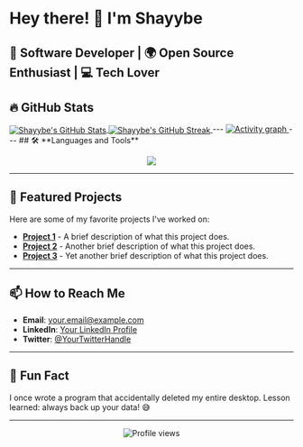# Hey there! 👋 I'm Shayybe

🚀 **Software Developer** | 🌍 **Open Source Enthusiast** | 💻 **Tech Lover**
---
## 🔥 **GitHub Stats**
<a href="https://github.com/shayybe">
  <img align="center" src="https://github-readme-stats.vercel.app/api?username=shayybe&show_icons=true&theme=radical&hide_border=true" alt="Shayybe's GitHub Stats" />
</a>
<a href="https://github.com/shayybe">
  <img align="center" src="https://github-readme-streak-stats.herokuapp.com/?user=shayybe&theme=radical&hide_border=true" alt="Shayybe's GitHub Streak" />
</a>
---

<a href="https://github.com/ashutosh00710/github-readme-activity-graph">
  <img src="https://github-readme-activity-graph.vercel.app/graph?username=shayybe&theme=xcode&hide_border=true" alt="Activity graph">
</a>
---
## 🛠️ **Languages and Tools**

<p align="center">
  <a href="https://skillicons.dev">
    <img src="https://skillicons.dev/icons?i=js,ts,react,nodejs,py,java,html,css,git,github,vscode&theme=dark" />
  </a>
</p>

---

## 🌟 **Featured Projects**

Here are some of my favorite projects I've worked on:

- **[Project 1](https://github.com/shayybe/project1)** - A brief description of what this project does.
- **[Project 2](https://github.com/shayybe/project2)** - Another brief description of what this project does.
- **[Project 3](https://github.com/shayybe/project3)** - Yet another brief description of what this project does.

---

## 📫 **How to Reach Me**

- **Email**: [your.email@example.com](mailto:your.email@example.com)
- **LinkedIn**: [Your LinkedIn Profile](https://www.linkedin.com/in/yourprofile/)
- **Twitter**: [@YourTwitterHandle](https://twitter.com/YourTwitterHandle)

---

## 🎉 **Fun Fact**

I once wrote a program that accidentally deleted my entire desktop. Lesson learned: always back up your data! 😅

---

<p align="center">
  <img src="https://komarev.com/ghpvc/?username=shayybe&label=Profile%20views&color=0e75b6&style=flat" alt="Profile views" />
</p>
